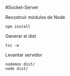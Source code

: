 #Socket-Server

Recostruir módulos de Node

```
npm install
```

Generar el dist

```
tsc -w
```

Levantar servidor

```
nodemon dist/
node dist/
```
